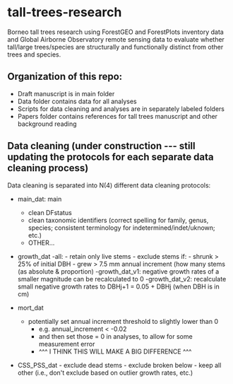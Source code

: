 # tall-trees-research
Borneo tall trees research using ForestGEO and ForestPlots inventory data and Global Airborne Observatory remote sensing data to evaluate whether tall/large trees/species are structurally and functionally distinct from other trees and species.

## Organization of this repo:

- Draft manuscript is in main folder
- Data folder contains data for all analyses
- Scripts for data cleaning and analyses are in separately labeled folders
- Papers folder contains references for tall trees manuscript and other background reading

## Data cleaning (under construction --- still updating the protocols for each separate data cleaning process)

Data cleaning is separated into N(4) different data cleaning protocols: 

- main_dat: main 
  - clean DFstatus
  - clean taxonomic identifiers (correct spelling for family, genus, species; consistent terminology for indetermined/indet/uknown; etc.)
  - OTHER...

- growth_dat
  		-all: 
          - retain only live stems
          - exclude stems if: 
  			    - shrunk > 25% of initial DBH
  			    - grew > 7.5 mm annual increment (how many stems (as absolute & proportion)
      -growth_dat_v1: negative growth rates of a smaller magnitude can be recalculated to 0
      -growth_dat_v2: recalculate small negative growth rates to DBHj+1 = 0.05 + DBHj (when DBH is in cm)

- mort_dat
  	- potentially set annual increment threshold to slightly lower than 0
		- e.g. annual_increment < -0.02
		- and then set those = 0 in analyses, to allow for some measurement error
		- ^^^ I THINK THIS WILL MAKE A BIG DIFFERENCE ^^^
      
- CSS_PSS_dat
		- exclude dead stems
		- exclude broken below
		- keep all other (i.e., don't exclude based on outlier growth rates, etc.)

